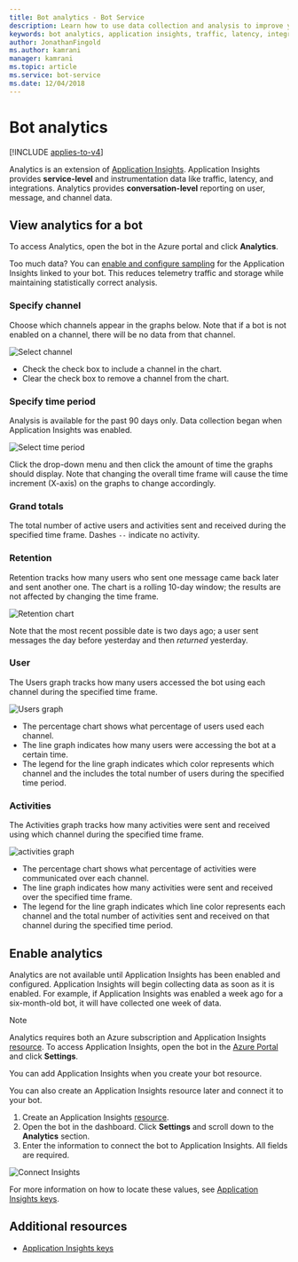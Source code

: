 ```yaml
---
title: Bot analytics - Bot Service
description: Learn how to use data collection and analysis to improve your bot with analytics in the Bot Framework.
keywords: bot analytics, application insights, traffic, latency, integrations, AppInsights
author: JonathanFingold
ms.author: kamrani
manager: kamrani
ms.topic: article
ms.service: bot-service
ms.date: 12/04/2018
---
```


# Bot analytics

[!INCLUDE [applies-to-v4](includes/applies-to-v4-current.md)]

Analytics is an extension of [Application Insights](/azure/application-insights/app-insights-analytics). Application Insights provides **service-level** and instrumentation data like traffic, latency, and integrations. Analytics provides **conversation-level** reporting on user, message, and channel data.

## View analytics for a bot

To access Analytics, open the bot in the Azure portal and click **Analytics**.

Too much data? You can [enable and configure sampling](/azure/application-insights/app-insights-sampling) for the Application Insights linked to your bot. This reduces telemetry traffic and storage while maintaining statistically correct analysis.

### Specify channel

Choose which channels appear in the graphs below. Note that if a bot is not enabled on a channel, there will be no data from that channel.

![Select channel](media/analytics-channels.png)

* Check the check box to include a channel in the chart.
* Clear the check box to remove a channel from the chart.

### Specify time period

Analysis is available for the past 90 days only. Data collection began when Application Insights was enabled.

![Select time period](media/analytics-timepick.png)

Click the drop-down menu and then click the amount of time the graphs should display.
Note that changing the overall time frame will cause the time increment (X-axis) on the graphs to change accordingly.

### Grand totals

The total number of active users and activities sent and received during the specified time frame.
Dashes `--` indicate no activity.

### Retention

Retention tracks how many users who sent one message came back later and sent another one.
The chart is a rolling 10-day window; the results are not affected by changing the time frame.

![Retention chart](media/analytics-retention.png)

Note that the most recent possible date is two days ago; a user sent messages the day before yesterday and then *returned* yesterday.

### User

The Users graph tracks how many users accessed the bot using each channel during the specified time frame.

![Users graph](media/analytics-users.png)

* The percentage chart shows what percentage of users used each channel.
* The line graph indicates how many users were accessing the bot at a certain time.
* The legend for the line graph indicates which color represents which channel and the includes the total number of users during the specified time period.

### Activities

The Activities graph tracks how many activities were sent and received using which channel during the specified time frame.

![activities graph](media/analytics-activities.png)

* The percentage chart shows what percentage of activities were communicated over each channel.
* The line graph indicates how many activities were sent and received over the specified time frame.
* The legend for the line graph indicates which line color represents each channel and the total number of activities sent and received on that channel during the specified time period.

## Enable analytics

Analytics are not available until Application Insights has been enabled and configured. Application Insights will begin collecting data as soon as it is enabled. For example, if Application Insights was enabled a week ago for a six-month-old bot, it will have collected one week of data.

> [!NOTE]
> Analytics requires both an Azure subscription and Application Insights [resource](/azure/application-insights/app-insights-create-new-resource).
To access Application Insights, open the bot in the [Azure Portal](https://portal.azure.com/) and click **Settings**.

You can add Application Insights when you create your bot resource.

You can also create an Application Insights resource later and connect it to your bot.

1. Create an Application Insights [resource](/azure/application-insights/app-insights-create-new-resource).
2. Open the bot in the dashboard. Click **Settings** and scroll down to the **Analytics** section.
3. Enter the information to connect the bot to Application Insights. All fields are required.

![Connect Insights](media/analytics-enable.png)

<!--Snip: As of 12/04/2018, parts of this appear to be out of date. However, ~/bot-service-resources-app-insights-keys.md appears to be up to date.

### AppInsights Instrumentation Key

To find this value, open the Application Insights resource for your bot and navigate to **Configure** > **Properties**.

### AppInsights API key

Provide an Azure App Insights API key. Learn how to [generate a new API key](https://dev.applicationinsights.io/documentation/Authorization/API-key-and-App-ID). Only **Read** permission is required.

### AppInsights Application ID

To find this value, open Application Insights and navigate to **Configure** > **API Access**.

/Snip-->

For more information on how to locate these values, see [Application Insights keys](bot-service-resources-app-insights-keys.md).

## Additional resources

* [Application Insights keys](bot-service-resources-app-insights-keys.md)
